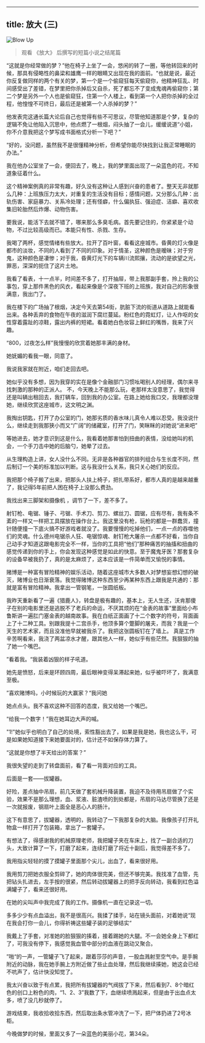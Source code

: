 
---
title: 放大 (三)
---

![Blow Up](http://7xqdw6.com1.z0.glb.clouddn.com/blowup3.jpg)

>观看 《放大》 后撰写的短篇小说之结尾篇

<!-- more -->

“这就是你经常做的梦？”他在椅子上坐了一会，悠闲的转了一圈，等他转回来的时候，那具有侵略性的鼻梁和雄鹰一样的眼睛又出现在我的面前。“也就是说，最近你反复做同样的两个有关的梦，第一个是一个偷窥狂每天偷窥你，他精神狂乱、时间感受出了差错，在梦里把你杀掉后又自杀，死了都忘不了变成鬼魂再偷窥你；第二个梦是另外一个人也是偷窥狂，住第一个人楼上，看到第一个人把你杀掉的全过程，他惶惶不可终日，最后还是被第一个人杀掉的梦？”

他发表完这通长篇大论后自己也觉得有些不可思议，尽管他知道那是个梦，复杂的逻辑不免让他陷入沉思中，他点燃了一根烟，闷头抽了一会儿，缓缓说道“小姐，你不介意我把这个梦写成书面格式分析一下吧？”

“好的，没问题，虽然我不是很懂精神分析，但希望你能尽快找到让我正常睡眠的办法。”

我在他办公室坐了一会，便回去了，晚上，我的梦里面出现了一朵蓝色的花，不知道象征着什么。

这个精神案例真的非常有趣，好久没有这种让人感到兴奋的患者了。整天无非就那么几种：上班族压力太大，对重复的生活没有目标；感情问题，又分那么几种：出轨伤害、家庭暴力、关系冷处理；还有怪癖，什么偏执狂、强迫症、洁癖、喜欢收集旧轮胎然后炸爆、动物伤害。

要我说，能活下去就不错了，哪来那么多臭毛病。首先要记住的，你紧紧是个动物，不过比较高级而已。本能只有性、杀戮、生存。

我喝了两杯，感觉情绪有些放大。拉开了百叶窗，看看这座城市。昏黄的灯火像是都市的淡妆，不同的人看到了不同的印象。对于情圣，这种颜色是暧昧；对于穷鬼，这种颜色是凄惨；对于我，昏黄灯光下的车辆川流熙攘，流动的是欲望之光，罪恶，深深的扼住了这片土地。

我看了看表，十一点半，时间差不多了，打开抽屉，带上我那副手套，拎上我的公事包，穿上那件黑色的风衣，看起来像是个深夜下班的上班族，我对自己的形象很满意，我出门了。

我在楼下的广场抽了根烟，决定今天去第54街，肮脏下流的街道从道路上就能看出来。各种丢弃的食物在午夜的滋润下腐烂蔓延。粉红色的霓虹灯，让人作呕的女性穿着露趾的凉鞋，露出内裤的短裙。看着她白色妆容上鲜红的嘴唇，我来了兴趣。

“800，过夜怎么样”我慢慢的欣赏着她那丰满的身材。

她妩媚的看我一眼，同意了。

我说我家就在附近，咱们走回去吧。

她似乎没有多想，因为我穿的实在是像个金融部门习惯吆喝别人的经理，偶尔来寻找刺激的那种的正派人。   不，今天晚上不能那么玩，老那样太没意思了，我觉得还是叫辆出租回去，我打辆车，回到我的办公室。在路上她给我口交，我理都没理她，继续欣赏这座城市，这文明之渊。

我掏出钥匙，打开了办公室的门，她那劣质的香水味儿真令人难以忍受。我没说什么，继续走到我那狭小而又“广阔”的储藏室，打开了门，笑眯眯的对她说“进来吧”

等她进去，她才意识到这是什么，我看着她那害怕到扭曲的表情，没给她叫的机会，一个手刀击中她的后脑勺，她晕了过去。

从生理构造上讲，女人没什么不同。无非是各种器官的排列组合与生长度不同，然后制订一个美的标准加以判断。这与我没什么关系，我只关心她们的反应。

我把那个椅子搬了出来，把那头人扶上椅子，把扎带系好，都市人真的是越来越重了，我记得5年前把人困在椅子上没那么费劲。

我找出来三脚架和摄像机 ，调节了一下，差不多了。

射钉枪、电锯、锤子、弓锯、手术刀、剪刀、螺丝刀、圆锯，应有尽有，我有条不紊的一样又一样把工具摆放在操作台上。我这里没有枪，玩枪的都是一群蠢货，撞针随便撞一下底火搞不好游戏者就没了。我要慢慢的吃掉他们，一点一点的吞噬他们的灵魂。什么德州电锯杀人狂、电锯惊魂、射钉枪大屠杀一点都不好看，当你自己动手才知道这跟电影完全不一样，当你的工具把“他们”那种痛苦的抽搐和扭曲的感觉传递到你的手上，你会发现这种感觉是如此的快意。至于魔鬼牙医？那套复杂的设备早被我扔了，真的是太麻烦了，这本应该是一件简单而又愉悦的事情。

赌博是一种富有冒险精神的娱乐活动，随着这座城市大多数人对梦想妄想幻想的破灭，赌博业也日渐衰落。我觉得赌博这种东西至少再某种东西上跟我是共通的：那就是富有冒险精神。我拿出一管钢笔，一张圆纸板。

我昨天重新看了一遍《猎鹿人》，转盘是极有趣的，基本上，无人生还，沃肯那傻子在别的电影里还是逃脱不了老兵的命运，不厌其烦的在“金表的故事”里面给小布鲁斯讲一遍肛门塞金表的越南故事。我在白纸正面画了十二个数字的符号，背面画上了十二种工具。别跟我提十二宫杀手，他顶多算个蹩脚的屠夫，而我？我是一个天生的艺术家，而且没准他早就被我杀了。我把这张圆板钉在了墙上。  真是工作辛苦啊看来，我浇了两盆凉水才醒，跟其他人一样，她似乎有些茫然。我狠狠的抽了她一个嘴巴。

”看着我。“我装着凶狠的样子吼道。

她先是愤怒，后来是环顾四周，最后眼神变得呆滞起来她，似乎被吓坏了，我满意至极。

”喜欢赌博吗，小时候玩的大赢家？“我问她

她点点头。我不喜欢这种不回答的态度，我又给她一个嘴巴。

“给我一个数字！”我在她耳边大声的喊。

"1!"她似乎也明白了自己的处境，索性豁出去了，如果是我是她，我也这么干，可是如果她知道接下来她要面对的，估计还不如保存体力算了。

“这就是你想了半天给出的答案？”

我很失望的走到了转盘面前，看了看一背面对应的工具。

后面是一套——拔罐器。

好险，差点抽中吊扇，前几天做了套机械升降装置，我迫不及待用吊扇做了个实验，效果不是那么理想，血、浆液、脏渣喷的到处都是，吊扇的马达尽管换了还是一次就报废，钢扇叶上面全是恶心人的肠汁。

这下有意思了，拔罐器，透明的，我转动了一下我那复杂的大脑。我像孩子打开礼物盒一样打开了包装箱，拿出了一套罐子。

有想法了，得感谢我的机械原理老师，我把罐子夹在车床上，找了一副合适的刀头，大致计算了一下，打磨了起来，连续打磨了将近十副后，我觉得差不多了。

我用指尖轻轻的摸了摸罐子里面那个尖儿，出血了，看来很好用。

我用剪刀把她衣服全剪碎了，她的肉体很完美，但还不够完美。我找准了血管，先把钻头扎进去，左手按的很紧，然后转动拔罐器上的把手反向转动，我看到红色溢满罐子了，看来还很好用。

在她的尖叫声中我完成了我的工作。摄像机一直在记录这一切。

多多少少有点血溢出，我不是很高兴。我揉了揉手，站在镜头面前，对着她说“现在我会打你一会儿，你得祈祷这些罐子装的足够结实“

我戴上了手套，对准她的脸狠狠的揍着，接着踢她的大腿。不一会她全身上下都红了，可我没有停下，我感觉我血管中部分的血液在跳动又聚合。 

”啪“的一声，一管罐子飞了起来，跟着莎莎的声音，一股血溅射至空气中。是手腕附近的动脉，我在她手腕上方附近做了些止血处理，然后我继续揍她，她这会已经不吭声了，估计快没知觉了。

我太兴奋以致于有点累，我把所有拔罐器的气阀拔了下来，然后看到7、8个暗红色的创口上粉色的肉，“1、2、3”我数了下，血继续喷溅起来，但是由于出血点太多，喷了没几秒就停了。

游戏结束，我收拾收拾东西，然后取出条水管冲洗了一下，把尸体扔进了2号冰柜。

今晚做梦的时候，里面又多了一朵蓝色的美丽小花，第34朵。